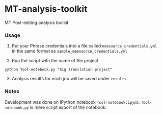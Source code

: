 # MT-analysis-toolkit
MT Post-editing analysis toolkit

### Usage

1. Put your Phrase credentials into a file called `memsource_credentials.yml` in the same format as `sample_memsource_credentials.yml`

2. Run the script with the name of the project

```
python Tool-notebook.py "Big translation project"
```

3. Analysis results for each job will be saved under `results`

### Notes

Development was done on IPython notebook `Tool-notebook.ipynb`. `Tool-notebook.py` is mere script export of the notebook.